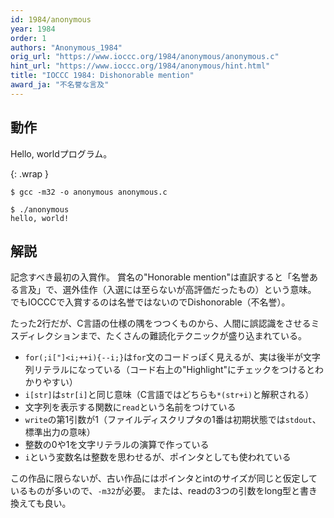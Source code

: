 ```yaml
---
id: 1984/anonymous
year: 1984
order: 1
authors: "Anonymous_1984"
orig_url: "https://www.ioccc.org/1984/anonymous/anonymous.c"
hint_url: "https://www.ioccc.org/1984/anonymous/hint.html"
title: "IOCCC 1984: Dishonorable mention"
award_ja: "不名誉な言及"
---
```


## 動作

Hello, worldプログラム。

{: .wrap }
```
$ gcc -m32 -o anonymous anonymous.c

$ ./anonymous
hello, world!
```

## 解説

記念すべき最初の入賞作。
賞名の"Honorable mention"は直訳すると「名誉ある言及」で、選外佳作（入選には至らないが高評価だったもの）という意味。
でもIOCCCで入賞するのは名誉ではないのでDishonorable（不名誉）。

たった2行だが、C言語の仕様の隅をつつくものから、人間に誤認識をさせるミスディレクションまで、たくさんの難読化テクニックが盛り込まれている。

* `for(;i["]<i;++i){--i;}`は`for`文のコードっぽく見えるが、実は後半が文字列リテラルになっている（コード右上の"Highlight"にチェックをつけるとわかりやすい）
* `i[str]`は`str[i]`と同じ意味（C言語ではどちらも`*(str+i)`と解釈される）
* 文字列を表示する関数に`read`という名前をつけている
* `write`の第1引数が1（ファイルディスクリプタの1番は初期状態では`stdout`、標準出力の意味）
* 整数の0や1を文字リテラルの演算で作っている
* `i`という変数名は整数を思わせるが、ポインタとしても使われている

この作品に限らないが、古い作品にはポインタとintのサイズが同じと仮定しているものが多いので、`-m32`が必要。
または、readの3つの引数をlong型と書き換えても良い。
